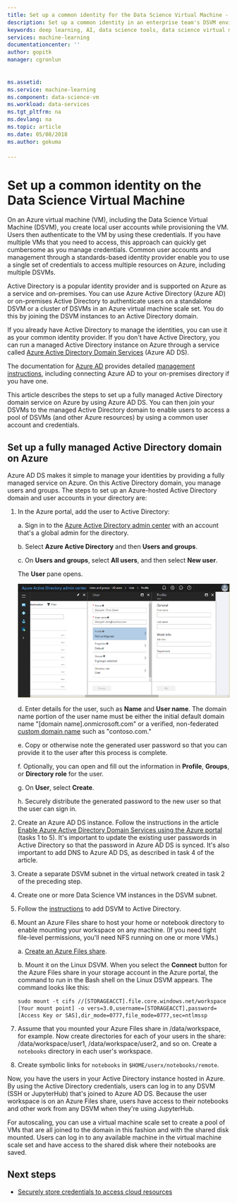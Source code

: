 ```yaml
---
title: Set up a common identity for the Data Science Virtual Machine - Azure | Microsoft Docs
description: Set up a common identity in an enterprise team's DSVM environments.
keywords: deep learning, AI, data science tools, data science virtual machine, geospatial analytics, team data science process
services: machine-learning
documentationcenter: ''
author: gopitk
manager: cgronlun


ms.assetid: 
ms.service: machine-learning
ms.component: data-science-vm
ms.workload: data-services
ms.tgt_pltfrm: na
ms.devlang: na
ms.topic: article
ms.date: 05/08/2018
ms.author: gokuma

---
```


# Set up a common identity on the Data Science Virtual Machine

On an Azure virtual machine (VM), including the Data Science Virtual Machine (DSVM), you create local user accounts while provisioning the VM. Users then authenticate to the VM by using these credentials. If you have multiple VMs that you need to access, this approach can quickly get cumbersome as you manage credentials. Common user accounts and  management through a standards-based identity provider enable you to use a single set of credentials to access multiple resources on Azure, including multiple DSVMs. 

Active Directory is a popular identity provider and is supported on Azure as a service and on-premises. You can use Azure Active Directory (Azure AD) or on-premises Active Directory to authenticate users on a standalone DSVM or a cluster of DSVMs in an Azure virtual machine scale set. You do this by joining the DSVM instances to an Active Directory domain. 

If you already have Active Directory to manage the identities, you can use it as your common identity provider. If you don't have Active Directory, you can run a managed Active Directory instance on Azure through a service called [Azure Active Directory Domain Services](https://docs.microsoft.com/azure/active-directory-domain-services/) (Azure AD DS). 

The documentation for [Azure AD](https://docs.microsoft.com/azure/active-directory/) provides detailed [management instructions](https://docs.microsoft.com/azure/active-directory/choose-hybrid-identity-solution#synchronized-identity), including connecting Azure AD to your on-premises directory if you have one. 

This article describes the steps to set up a fully managed Active Directory domain service on Azure by using Azure AD DS. You can then join your DSVMs to the managed Active Directory domain to enable users to access a pool of DSVMs (and other Azure resources) by using a common user account and credentials. 

## Set up a fully managed Active Directory domain on Azure

Azure AD DS makes it simple to manage your identities by providing a fully managed service on Azure. On this Active Directory domain, you manage users and groups. The steps to set up an Azure-hosted Active Directory domain and user accounts in your directory are:

1. In the Azure portal, add the user to Active Directory: 

   a. Sign in to the [Azure Active Directory admin center](https://aad.portal.azure.com) with an account that's a global admin for the directory.
    
   b. Select **Azure Active Directory** and then **Users and groups**.
    
   c. On **Users and groups**, select **All users**, and then select **New user**.
   
      The **User** pane opens.
      
      ![The "User" pane](./media/add-user.png)
    
   d. Enter details for the user, such as **Name** and **User name**. The domain name portion of the user name must be either the initial default domain name "[domain name].onmicrosoft.com" or a verified, non-federated [custom domain name](../../active-directory/add-custom-domain.md) such as "contoso.com."
    
   e. Copy or otherwise note the generated user password so that you can provide it to the user after this process is complete.
    
   f. Optionally, you can open and fill out the information in **Profile**, **Groups**, or **Directory role** for the user. 
    
   g. On **User**, select **Create**.
    
   h. Securely distribute the generated password to the new user so that the user can sign in.

1. Create an Azure AD DS instance. Follow the instructions in the article [Enable Azure Active Directory Domain Services using the Azure portal](https://docs.microsoft.com/azure/active-directory-domain-services/active-directory-ds-getting-started) (tasks 1 to 5). It's important to update the existing user passwords in Active Directory so that the password in Azure AD DS is synced. It's also important to add DNS to Azure AD DS, as described in task 4 of the article. 

1. Create a separate DSVM subnet in the virtual network created in task 2 of the preceding step.
1. Create one or more Data Science VM instances in the DSVM subnet. 
1. Follow the [instructions](https://docs.microsoft.com/azure/active-directory-domain-services/active-directory-ds-join-ubuntu-linux-vm ) to add DSVM to Active Directory. 
1. Mount an Azure Files share to host your home or notebook directory to enable mounting your workspace on any machine. (If you need tight file-level permissions, you'll need NFS running on one or more VMs.)

   a. [Create an Azure Files share](../../storage/files/storage-how-to-create-file-share.md).
    
   b. Mount it on the Linux DSVM. When you select the **Connect** button for the Azure Files share in your storage account in the Azure portal, the  command to run in the Bash shell on the Linux DSVM appears. The command looks like this:
   
   ```
   sudo mount -t cifs //[STORAGEACCT].file.core.windows.net/workspace [Your mount point] -o vers=3.0,username=[STORAGEACCT],password=[Access Key or SAS],dir_mode=0777,file_mode=0777,sec=ntlmssp
   ```
1. Assume that you mounted your Azure Files share in /data/workspace, for example. Now create directories for each of your users in the share: /data/workspace/user1, /data/workspace/user2, and so on. Create a `notebooks` directory in each user's workspace. 
1. Create symbolic links for `notebooks` in `$HOME/userx/notebooks/remote`.   

Now, you have the users in your Active Directory instance hosted in Azure. By using the Active Directory credentials, users can log in to any DSVM (SSH or JupyterHub) that's joined to Azure AD DS. Because the user workspace is on an Azure Files share, users have access to their notebooks and other work from any DSVM when they're using JupyterHub. 

For autoscaling, you can use a virtual machine scale set to create a pool of VMs that are all joined to the domain in this fashion and with the shared disk mounted. Users can log in to any available machine in the virtual machine scale set and have access to the shared disk where their notebooks are saved. 

## Next steps

* [Securely store credentials to access cloud resources](dsvm-secure-access-keys.md)



